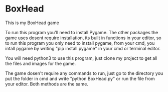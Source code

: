 # BoxHead
This is my BoxHead game

To run this program you'll need to install Pygame. The other packages the game uses dosent require installation, its built in functions in your editor,
so to run this program you only need to install pygame, from your cmd, you intall pygame by writing "pip install pygame" in your cmd or terminal editor.

You will need python3 to use this program, just clone my project to get all the files and images for the game.

The game dosen't require any commands to run, just go to the directory you put the folder in cmd and write "python BoxHead.py" or run the file from your editor. Both methods are the same.
